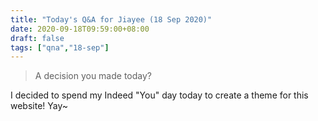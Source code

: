 ```yaml
---
title: "Today's Q&A for Jiayee (18 Sep 2020)"
date: 2020-09-18T09:59:00+08:00
draft: false
tags: ["qna","18-sep"]
---
```

> A decision you made today?

I decided to spend my Indeed "You" day today to create a theme for this website! Yay~
